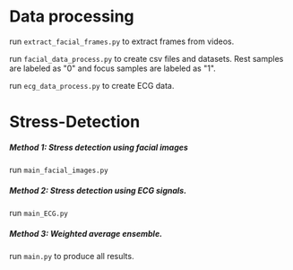 

# Data processing
run `extract_facial_frames.py` to extract frames from videos.

run `facial_data_process.py` to create csv files and datasets. Rest samples are labeled as "0" and focus samples are labeled as "1".

run `ecg_data_process.py` to create ECG data.
# Stress-Detection
##### Method 1: Stress detection using facial images	
run `main_facial_images.py`
##### Method 2: Stress detection using ECG signals.  
run `main_ECG.py`
##### Method 3: Weighted average ensemble.
run `main.py` to produce all results.
	
